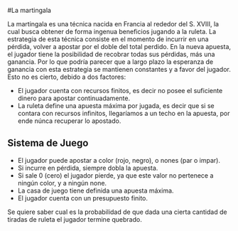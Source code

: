 #La martingala

La martingala es una técnica nacida en Francia al rededor del S. XVIII, la cual busca obtener de forma ingenua
beneficios jugando a la ruleta. La estrategia de esta técnica consiste en el momento de incurrir en una pérdida,
volver a apostar por el doble del total perdido. En la nueva apuesta, el jugador tiene la posibilidad de recobrar 
todas sus pérdidas, más una ganancia. Por lo que podría parecer que a largo plazo la esperanza de ganancia con esta 
estrategia se mantienen constantes y a favor del jugador.
Esto no es cierto, debido a dos factores:
* El jugador cuenta con recursos finitos, es decir no posee el suficiente dinero para apostar continuadamente.
* La ruleta define una apuesta máxima por jugada, es decir que si se contara con recursos infinitos, llegaríamos
a un techo en la apuesta, por ende núnca recuperar lo apostado.

[ruleta]: https://upload.wikimedia.org/wikipedia/commons/thumb/e/eb/Roulette_frz.png/250px-Roulette_frz.png

## Sistema de Juego

* El jugador puede apostar a color (rojo, negro), o nones (par o impar).
* Si incurre en pérdida, siempre dobla la apuesta.
* Si sale 0 (cero) el jugador pierde, ya que este valor no pertenece a ningún color, y a ningún none.
* La casa de juego tiene definida una apuesta máxima.
* El jugador cuenta con un presupuesto finito.

Se quiere saber cual es la probabilidad de que dada una cierta cantidad de tiradas de ruleta el jugador termine quebrado.
